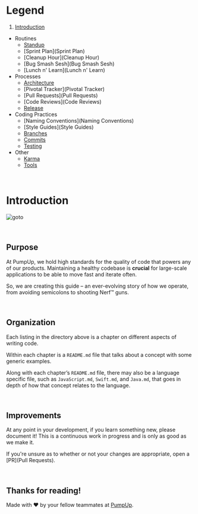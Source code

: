 # Legend

1. [Introduction](#introduction)
* Routines
  * [Standup](Standup)
  * [Sprint Plan](Sprint Plan)
  * [Cleanup Hour](Cleanup Hour)
  * [Bug Smash Sesh](Bug Smash Sesh)
  * [Lunch n' Learn](Lunch n' Learn)
* Processes
  * [Architecture](Architecture)
  * [Pivotal Tracker](Pivotal Tracker)
  * [Pull Requests](Pull Requests)
  * [Code Reviews](Code Reviews)
  * [Release](Release)
* Coding Practices
  * [Naming Conventions](Naming Conventions)
  * [Style Guides](Style Guides)
  * [Branches](Branches)
  * [Commits](Commits)
  * [Testing](Testing)
* Other
  * [Karma](Karma)
  * [Tools](Tools)

<br />

# Introduction

![goto](http://imgs.xkcd.com/comics/goto.png)

<br />

## Purpose

At PumpUp, we hold high standards for the quality of code that powers any of our products. Maintaining a healthy codebase is **crucial** for large-scale applications to be able to move fast and iterate often.

So, we are creating this guide – an ever-evolving story of how we operate, from avoiding semicolons to shooting Nerf™ guns.

<br />

## Organization

Each listing in the directory above is a chapter on different aspects of writing code.

Within each chapter is a `README.md` file that talks about a concept with some generic examples.

Along with each chapter’s `README.md` file, there may also be a language specific file, such as `JavaScript.md`, `Swift.md`, and `Java.md`, that goes in depth of how that concept relates to the language.

<br />

## Improvements

At any point in your development, if you learn something new, please document it! This is a continuous work in progress and is only as good as we make it.

If you're unsure as to whether or not your changes are appropriate, open a [PR](Pull Requests).

<br />

## Thanks for reading!

Made with :heart: by your fellow teammates at [PumpUp](http://pumpup.com).
